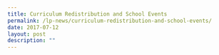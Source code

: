 ```yaml
---
title: Curriculum Redistribution and School Events
permalink: /lp-news/curriculum-redistribution-and-school-events/
date: 2017-07-12
layout: post
description: ""
---
```

